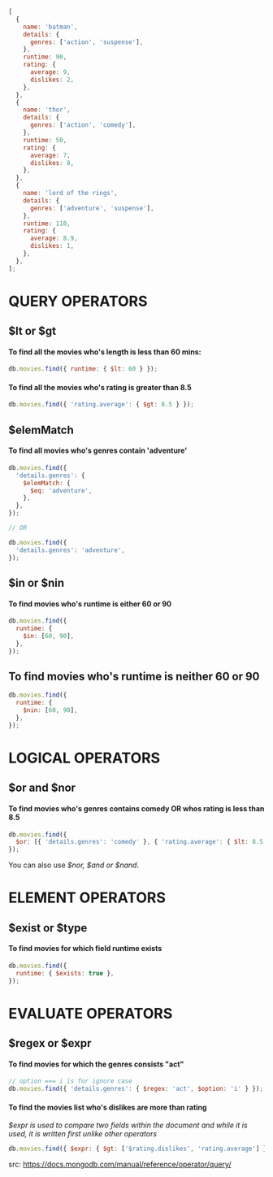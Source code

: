 ```js
[
  {
    name: 'batman',
    details: {
      genres: ['action', 'suspense'],
    },
    runtime: 90,
    rating: {
      average: 9,
      dislikes: 2,
    },
  },
  {
    name: 'thor',
    details: {
      genres: ['action', 'comedy'],
    },
    runtime: 50,
    rating: {
      average: 7,
      dislikes: 8,
    },
  },
  {
    name: 'lord of the rings',
    details: {
      genres: ['adventure', 'suspense'],
    },
    runtime: 110,
    rating: {
      average: 8.9,
      dislikes: 1,
    },
  },
];
```

# QUERY OPERATORS

## $lt or $gt

#### To find all the movies who's length is less than 60 mins:

```js
db.movies.find({ runtime: { $lt: 60 } });
```

#### To find all the movies who's rating is greater than 8.5

```js
db.movies.find({ 'rating.average': { $gt: 8.5 } });
```

## $elemMatch

#### To find all movies who's genres contain 'adventure'

```js
db.movies.find({
  'details.genres': {
    $elemMatch: {
      $eq: 'adventure',
    },
  },
});

// OR

db.movies.find({
  'details.genres': 'adventure',
});
```

## $in or $nin

#### To find movies who's runtime is either 60 or 90

```js
db.movies.find({
  runtime: {
    $in: [60, 90],
  },
});
```

## To find movies who's runtime is neither 60 or 90

```js
db.movies.find({
  runtime: {
    $nin: [60, 90],
  },
});
```

# LOGICAL OPERATORS

## $or and $nor

#### To find movies who's genres contains comedy OR whos rating is less than 8.5

```js
db.movies.find({
  $or: [{ 'details.genres': 'comedy' }, { 'rating.average': { $lt: 8.5 } }],
});
```

You can also use _$nor, $and or $nand_.

# ELEMENT OPERATORS

## $exist or $type

#### To find movies for which field runtime exists

```js
db.movies.find({
  runtime: { $exists: true },
});
```

# EVALUATE OPERATORS

## $regex or $expr

#### To find movies for which the genres consists "act"

```js
// option === i is for ignore case
db.movies.find({ 'details.genres': { $regex: 'act', $option: 'i' } });
```

#### To find the movies list who's dislikes are more than rating

_$expr is used to compare two fields within the document and while it is used, it is written first unlike other operators_

```js
db.movies.find({ $expr: { $gt: ['$rating.dislikes', 'rating.average'] } });
```

src: https://docs.mongodb.com/manual/reference/operator/query/
